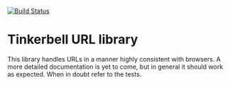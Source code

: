 [![Build Status](https://travis-ci.org/haxetink/tink_url.svg?branch=master)](https://travis-ci.org/haxetink/tink_url)

# Tinkerbell URL library

This library handles URLs in a manner highly consistent with browsers. A more detailed documentation is yet to come, but in general it should work as expected. When in doubt refer to the tests.
